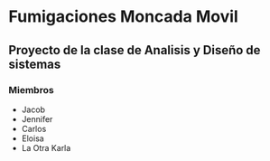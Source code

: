 # Fumigaciones Moncada Movil
## Proyecto de la clase de Analisis y Diseño de sistemas

### Miembros

* Jacob
* Jennifer
* Carlos
* Eloisa
* La Otra Karla
